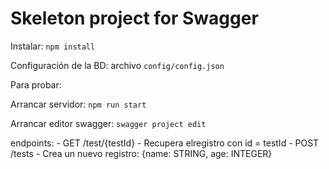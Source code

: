 # Skeleton project for Swagger

Instalar:
    `npm install`
    
Configuración de la BD:
    archivo `config/config.json`

Para probar: 

Arrancar servidor:
    `npm run start`

Arrancar editor swagger:
    `swagger project edit`



endpoints:
    - GET /test/{testId}
        - Recupera elregistro con id = testId
    - POST /tests
        - Crea un nuevo registro: {name: STRING, age: INTEGER}
